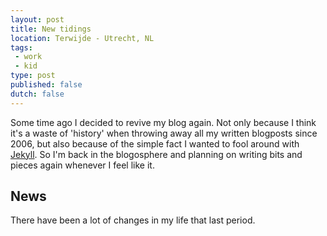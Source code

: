```yaml
---
layout: post
title: New tidings
location: Terwijde - Utrecht, NL
tags: 
 - work
 - kid 
type: post
published: false
dutch: false 
---
```


Some time ago I decided to revive my blog again. Not only because I think it's a waste of 'history' when throwing away all my written blogposts since 2006, but also because of the simple fact I wanted to fool around with [Jekyll](http://www.github.com/mojombo/jekyll). So I'm back in the blogosphere and planning on writing bits and pieces again whenever I feel like it. 

## News
There have been a lot of changes in my life that last period. 
